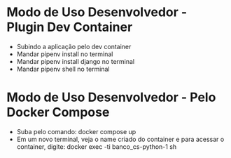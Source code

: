 # Modo de Uso Desenvolvedor - Plugin Dev Container

- Subindo a aplicação pelo dev container
- Mandar pipenv install no terminal
- Mandar pipenv install django no terminal
- Mandar pipenv shell no terminal

# Modo de Uso Desenvolvedor - Pelo Docker Compose

- Suba pelo comando:  docker compose up
- Em um novo terminal, veja o name criado do container e para acessar o container, digite:   docker exec -ti banco_cs-python-1 sh
